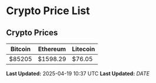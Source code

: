 # Crypto Price List

## Crypto Prices
| Bitcoin | Ethereum | Litecoin |
| ------- | -------- | -------- |
| $85205 | $1598.29 | $76.05 |
**Last Updated:** 2025-04-19 10:37 UTC
**Last Updated:** $DATE$
